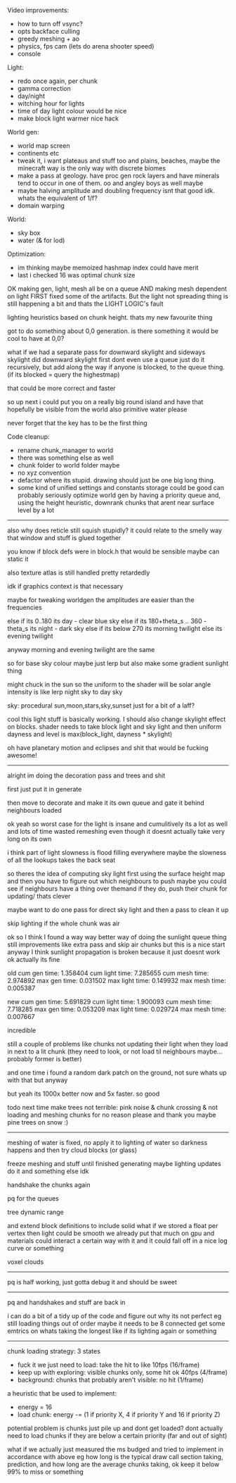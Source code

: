Video improvements:
 * how to turn off vsync?
 * opts backface culling
 * greedy meshing + ao
 * physics, fps cam (lets do arena shooter speed)
 * console

Light:
 * redo once again, per chunk
 * gamma correction
 * day/night
 * witching hour for lights
 * time of day light colour would be nice
 * make block light warmer nice hack

World gen:
 * world map screen
 * continents etc
 * tweak it, i want plateaus and stuff too and plains, beaches, maybe the minecraft way is the only way with discrete biomes
 * make a pass at geology. have proc gen rock layers and have minerals tend to occur in one of them. oo and angley boys as well maybe
 * maybe halving amplitude and doubling frequency isnt that good idk. whats the equivalent of 1/f?
 * domain warping

World:
 * sky box
 * water (& for lod)

Optimization:
 * im thinking maybe memoized hashmap index could have merit
 * last i checked 16 was optimal chunk size

OK making gen, light, mesh all be on a queue AND making mesh dependent on light FIRST fixed some of the artifacts.
But the light not spreading thing is still happening a bit and thats the LIGHT LOGIC's fault

lighting heuristics based on chunk height. thats my new favourite thing

got to do something about 0,0 generation. is there something it would be cool to have at 0,0?



what if we had a separate pass for downward skylight and sideways skylight
did downward skylight first
dont even use a queue just do it recursively, but add along the way if anyone is blocked, to the queue thing. (if its blocked = query the highestmap)

that could be more correct and faster

so up next i could put you on a really big round island and have that hopefully be visible from the world
also primitive water please

never forget that the key has to be the first thing

Code cleanup:
 * rename chunk_manager to world
 * there was something else as well
 * chunk folder to world folder maybe
 * no xyz convention
 * defactor where its stupid. drawing should just be one big long thing.
 * some kind of unified settings and constants storage could be good
can probably seriously optimize world gen by having a priority queue and, using the height heuristic, downrank chunks that arent near surface level by a lot

-----------------------------------------------------

also why does reticle still squish stupidly? it could relate to the smelly way that window and stuff is glued together

you know if block defs were in block.h that would be sensible
maybe can static it

also texture atlas is still handled pretty retardedly

idk if graphics context is that necessary

maybe for tweaking worldgen the amplitudes are easier than the frequencies


else if its 0..180 its day - clear blue sky
else if its 180+theta_s .. 360 - theta_s its night - dark sky
else if its below 270 its morning twilight
else its evening twilight

anyway morning and evening twilight are the same

so for base sky colour maybe just lerp
but also make some gradient sunlight thing


might chuck in the sun
so the uniform to the shader will be solar angle
intensity is like lerp night sky to day sky


sky: procedural sun,moon,stars,sky,sunset just for a bit of a laff?


cool this light stuff is basically working. I should also change skylight effect on blocks. shader needs to take block light and sky light and then uniform dayness
and level is max(block_light, dayness * skylight)


oh have planetary motion and eclipses and shit that would be fucking awesome!

--------------------

alright im doing the decoration pass and trees and shit

first just put it in generate

then move to decorate and make it its own queue and gate it behind neighbours loaded

ok yeah so worst case for the light is insane
and cumulitively its a lot as well
and lots of time wasted remeshing even though it doesnt actually take very long on its own

i think part of light slowness is flood filling everywhere
maybe the slowness of all the lookups takes the back seat

so theres the idea of computing sky light first using the surface height map
and then you have to figure out which neighbours to push
maybe you could see if neighbours have a thing over themand if they do, push their chunk for updating/ thats clever

maybe want to do one pass for direct sky light and then a pass to clean it up

skip lighting if the whole chunk was air

ok so I think I found a way way better way of doing the sunlight queue thing
still improvements like extra pass and skip air chunks but this is a nice start
anyway I think sunlight propagation is broken because it just doesnt work
ok actually its fine

old
cum gen time: 1.358404
cum light time: 7.285655
cum mesh time: 2.974892
max gen time: 0.031502
max light time: 0.149932
max mesh time: 0.005387

new
cum gen time: 5.691829
cum light time: 1.900093
cum mesh time: 7.718285
max gen time: 0.053209
max light time: 0.029724
max mesh time: 0.007667

incredible

still a couple of problems like chunks not updating their light when they load in next to a lit chunk (they need to look, or not load til neighbours maybe... probably former is better)

and one time i found a random dark patch on the ground, not sure whats up with that but anyway

but yeah its 1000x better now and 5x faster. so good


todo next time make trees not terrible: pink noise & chunk crossing & not loading and meshing chunks for no reason please and thank you
maybe pine trees on snow :)


---

meshing of water is fixed, no apply it to lighting of water so darkness happens and then try cloud blocks (or glass)

freeze meshing and stuff until finished generating
maybe lighting updates do it and something else idk

handshake the chunks again

pq for the queues

tree dynamic range

and extend block definitions to include solid
what if we stored a float per vertex then light could be smooth
we already put that much on gpu
and materials could interact a certain way with it
and it could fall off in a nice log curve or something

voxel clouds

---------------

pq is half working, just gotta debug it and should be sweet

-------------

pq and handshakes and stuff are back in

i can do a bit of a tidy up of the code and figure out why its not perfect eg still loading things out of order
maybe it needs to be 8 connected
get some emtrics on whats taking the longest like if its lighting again or something


-----------------

chunk loading strategy:
3 states
 * fuck it we just need to load: take the hit to like 10fps         (16/frame)
 * keep up with exploring: visible chunks only, some hit ok 40fps   (4/frame)
 * background: chunks that probably aren't visible: no hit          (1/frame)

a heuristic that be used to implement:
 * energy = 16
 * load chunk: energy -= (1 if priority X, 4 if priority Y and 16 if priority Z)

potential problem is chunks just pile up and dont get loaded?
dont actually need to load chunks if they are below a certain priority (far and out of sight)

what if we actually just measured the ms budged and tried to implement in accordance with above
eg how long is the typical draw call section taking, prediction, and how long are the average chunks taking, ok keep it below 99% to miss or something